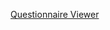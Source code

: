 
[Questionnaire Viewer](https://project-wildfyre.github.io/domain-archetype/?q=https://virtually-healthcare.github.io/R4/Questionnaire-PharmacyNomination.json)
